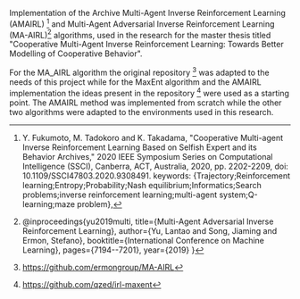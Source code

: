 Implementation of the Archive Multi-Agent Inverse Reinforcement Learning (AMAIRL) [^1] and Multi-Agent Adversarial Inverse Reinforcement Learning (MA-AIRL)[^2] algorithms, used in the research for the master thesis titled  "Cooperative Multi-Agent Inverse Reinforcement Learning: Towards Better Modelling of Cooperative Behavior".

For the MA_AIRL algorithm the original repository [^3] was adapted to the needs of this project while for the MaxEnt algorithm and the AMAIRL implementation the ideas present in the repository [^4] were used as a starting point. 
The AMAIRL method was implemented from scratch while the other two algorithms were adapted to the environments used in this research.

[^3]:  https://github.com/ermongroup/MA-AIRL
[^4]:  https://github.com/qzed/irl-maxent
[^1]: Y. Fukumoto, M. Tadokoro and K. Takadama, "Cooperative Multi-agent Inverse Reinforcement Learning Based on Selfish Expert and its Behavior Archives," 2020 IEEE Symposium Series on Computational Intelligence (SSCI), Canberra, ACT, Australia, 2020, pp. 2202-2209, doi: 10.1109/SSCI47803.2020.9308491. keywords: {Trajectory;Reinforcement learning;Entropy;Probability;Nash equilibrium;Informatics;Search problems;inverse reinforcement learning;multi-agent system;Q-learning;maze problem},
[^2]: @inproceedings{yu2019multi,
  title={Multi-Agent Adversarial Inverse Reinforcement Learning},
  author={Yu, Lantao and Song, Jiaming and Ermon, Stefano},
  booktitle={International Conference on Machine Learning},
  pages={7194--7201},
  year={2019}
}

 
